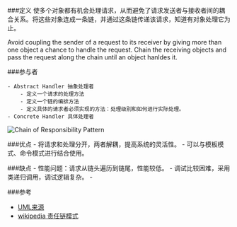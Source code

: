 ###定义
使多个对象都有机会处理请求，从而避免了请求发送者与接收者间的耦合关系。将这些对象连成一条链，并通过这条链传递该请求，知道有对象处理它为止。

Avoid coupling the sender of a request to its receiver by giving more than one object a chance to handle the request. Chain the receiving objects and pass the request along the chain until an object hanldes it.

###参与者

	- Abstract Handler 抽象处理者
		- 定义一个请求的处理方法
		- 定义一个链的编排方法
		- 定义具体的请求者必须实现的方法：处理级别和如何进行实际处理。
	- Concrete Handler 具体处理者

![Chain of Responsibility Pattern](https://github.com/simple-android-framework-exchange/android_design_patterns_analysis/raw/master/chain-of-responsibility/AigeStudio/images/chain-of-responsibility.jpg?raw=true)

###优点
	- 将请求和处理分开，两者解耦，提高系统的灵活性。
	- 可以与模板模式、命令模式进行结合使用。

###缺点
	- 性能问题：请求从链头遍历到链尾，性能较低。
	- 调试比较困难，采用类递归调用，调试逻辑复杂。
	- 
	
###参考
- [UML来源](https://github.com/nevstop/LabVIEW-Design-Pattern/blob/master/DesignPattern/%E8%B4%A3%E4%BB%BB%E9%93%BE%E6%A8%A1%E5%BC%8F%EF%BC%88Chain%20of%20Responsibility%20Pattern%EF%BC%89.md)
- [wikipedia 责任链模式](https://zh.wikipedia.org/wiki/%E8%B4%A3%E4%BB%BB%E9%93%BE%E6%A8%A1%E5%BC%8F)

